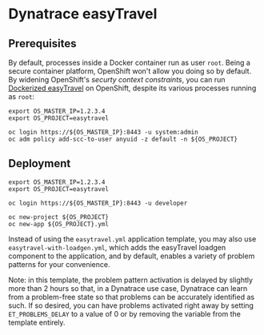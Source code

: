 # Dynatrace easyTravel

## Prerequisites

By default, processes inside a Docker container run as user `root`. Being a secure container platform, OpenShift won't allow you doing so by default. By widening OpenShift's *securty context constraints*, you can run [Dockerized easyTravel](https://github.com/dynatrace-innovationlab/easyTravel-OpenShift) on OpenShift, despite its various processes running as `root`:

```
export OS_MASTER_IP=1.2.3.4
export OS_PROJECT=easytravel

oc login https://${OS_MASTER_IP}:8443 -u system:admin
oc adm policy add-scc-to-user anyuid -z default -n ${OS_PROJECT}
```

## Deployment

```
export OS_MASTER_IP=1.2.3.4
export OS_PROJECT=easytravel

oc login https://${OS_MASTER_IP}:8443 -u developer

oc new-project ${OS_PROJECT}
oc new-app ${OS_PROJECT}.yml
```

Instead of using the `easytravel.yml` application template, you may also use `easytravel-with-loadgen.yml`, which adds the easyTravel loadgen component to the application, and by default, enables a variety of problem patterns for your convenience.

Note: in this template, the problem pattern activation is delayed by slightly more than 2 hours so that, in a Dynatrace use case, Dynatrace can learn from a problem-free state so that problems can be accurately identified as such. If so desired, you can have problems activated right away by setting `ET_PROBLEMS_DELAY` to a value of 0 or by removing the variable from the template entirely.
